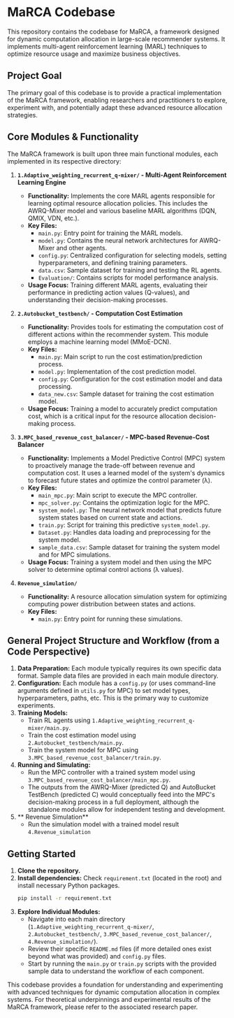 # MaRCA Codebase

This repository contains the codebase for MaRCA, a framework designed for dynamic computation allocation in large-scale recommender systems. It implements multi-agent reinforcement learning (MARL) techniques to optimize resource usage and maximize business objectives.

## Project Goal

The primary goal of this codebase is to provide a practical implementation of the MaRCA framework, enabling researchers and practitioners to explore, experiment with, and potentially adapt these advanced resource allocation strategies.

## Core Modules & Functionality

The MaRCA framework is built upon three main functional modules, each implemented in its respective directory:

1.  **`1.Adaptive_weighting_recurrent_q-mixer/` - Multi-Agent Reinforcement Learning Engine**
    *   **Functionality:** Implements the core MARL agents responsible for learning optimal resource allocation policies. This includes the AWRQ-Mixer model and various baseline MARL algorithms (DQN, QMIX, VDN, etc.).
    *   **Key Files:**
        *   `main.py`: Entry point for training the MARL models.
        *   `model.py`: Contains the neural network architectures for AWRQ-Mixer and other agents.
        *   `config.py`: Centralized configuration for selecting models, setting hyperparameters, and defining training parameters.
        *   `data.csv`: Sample dataset for training and testing the RL agents.
        *   `Evaluation/`: Contains scripts for model performance analysis.
    *   **Usage Focus:** Training different MARL agents, evaluating their performance in predicting action values (Q-values), and understanding their decision-making processes.

2.  **`2.Autobucket_testbench/` - Computation Cost Estimation**
    *   **Functionality:** Provides tools for estimating the computation cost of different actions within the recommender system. This module employs a machine learning model (MMoE-DCN).
    *   **Key Files:**
        *   `main.py`: Main script to run the cost estimation/prediction process.
        *   `model.py`: Implementation of the cost prediction model.
        *   `config.py`: Configuration for the cost estimation model and data processing.
        *   `data_new.csv`: Sample dataset for training the cost estimation model.
    *   **Usage Focus:** Training a model to accurately predict computation cost, which is a critical input for the resource allocation decision-making process.

3.  **`3.MPC_based_revenue_cost_balancer/` - MPC-based Revenue-Cost Balancer**
    *   **Functionality:** Implements a Model Predictive Control (MPC) system to proactively manage the trade-off between revenue and computation cost. It uses a learned model of the system's dynamics to forecast future states and optimize the control parameter (λ).
    *   **Key Files:**
        *   `main_mpc.py`: Main script to execute the MPC controller.
        *   `mpc_solver.py`: Contains the optimization logic for the MPC.
        *   `system_model.py`: The neural network model that predicts future system states based on current state and actions.
        *   `train.py`: Script for training this predictive `system_model.py`.
        *   `Dataset.py`: Handles data loading and preprocessing for the system model.
        *   `sample_data.csv`: Sample dataset for training the system model and for MPC simulations.
    *   **Usage Focus:** Training a system model and then using the MPC solver to determine optimal control actions (λ values).

4.  **`Revenue_simulation/`**
    *   **Functionality:** A resource allocation simulation system for optimizing computing power distribution between states and actions.
    *   **Key Files:**
        *   `main.py`: Entry point for running these simulations.

## General Project Structure and Workflow (from a Code Perspective)

1.  **Data Preparation:** Each module typically requires its own specific data format. Sample data files are provided in each main module directory.
2.  **Configuration:** Each module has a `config.py` (or uses command-line arguments defined in `utils.py` for MPC) to set model types, hyperparameters, paths, etc. This is the primary way to customize experiments.
3.  **Training Models:**
    *   Train RL agents using `1.Adaptive_weighting_recurrent_q-mixer/main.py`.
    *   Train the cost estimation model using `2.Autobucket_testbench/main.py`.
    *   Train the system model for MPC using `3.MPC_based_revenue_cost_balancer/train.py`.
4. **Running and Simulating:**
    *   Run the MPC controller with a trained system model using `3.MPC_based_revenue_cost_balancer/main_mpc.py`.
    *   The outputs from the AWRQ-Mixer (predicted Q) and AutoBucket TestBench (predicted C) would conceptually feed into the MPC's decision-making process in a full deployment, although the standalone modules allow for independent testing and development.
5. ** Revenue Simulation**
    *   Run the simulation model with a trained model result `4.Revenue_simulation`

## Getting Started

1.  **Clone the repository.**
2.  **Install dependencies:** Check `requirement.txt` (located in the root) and install necessary Python packages.
    ```bash
    pip install -r requirement.txt
    ```
3.  **Explore Individual Modules:**
    *   Navigate into each main directory (`1.Adaptive_weighting_recurrent_q-mixer/`, `2.Autobucket_testbench/`, `3.MPC_based_revenue_cost_balancer/`, `4.Revenue_simulation/`).
    *   Review their specific `README.md` files (if more detailed ones exist beyond what was provided) and `config.py` files.
    *   Start by running the `main.py` or `train.py` scripts with the provided sample data to understand the workflow of each component.

This codebase provides a foundation for understanding and experimenting with advanced techniques for dynamic computation allocation in complex systems. For theoretical underpinnings and experimental results of the MaRCA framework, please refer to the associated research paper.


